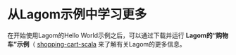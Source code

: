 从Lagom示例中学习更多
===================================================================================
在开始使用Lagom的Hello World示例之后，可以通过下载并运行 **Lagom的“购物车”示例**（
[shopping-cart-scala](https://github.com/lagom/lagom-samples/tree/1.5.x/shopping-cart/shopping-cart-scala)
来了解有关Lagom的更多信息。